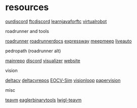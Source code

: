 # resources

[ourdiscord](https://dsc.gg//////////////////////////reacted) 
[ftcdiscord](https://discord.gg/first-tech-challenge)
[learnjavaforftc](https://github.com/alan412/LearnJavaForFTC)
[virtualrobot](https://github.com/Beta8397/virtual_robot)

roadrunner and tools

[roadrunner](https://github.com/acmerobotics/road-runner)
[roadrunnerdocs](https://rr.brott.dev/)
[expressway](https://github.com/j5155/Expressway)
[meepmeep](https://github.com/acmerobotics/MeepMeep)
[liveauto](https://whsrobotics.gitbook.io/whsrobotics-liveauto)

pedropath (roadrunner alt)

[mainrepo](https://github.com/AnyiLin/Pedro-Pathing-Quickstart)
[discord](https://discord.gg/YTwKYwbDRc)
[visualizer](https://pedro-path-generator.vercel.app)
[website](https://pedropathing.com)

vision

[deltacv](https://deltacv.org/)
[deltacvrepos](https://github.com/orgs/deltacv/repositories)
[EOCV-Sim](https://github.com/deltacv/EOCV-Sim)
[visionloop](https://github.com/deltacv/visionloop)
[papervision](https://github.com/deltacv/PaperVision)

misc

[teavm](https://github.com/konsoletyper/teavm)
[eaglerbinarytools](https://github.com/lax1dude/eagler-binary-tools)
[lwjgl-teavm](https://github.com/PeytonPlayz595/LWJGL-TeaVM)
